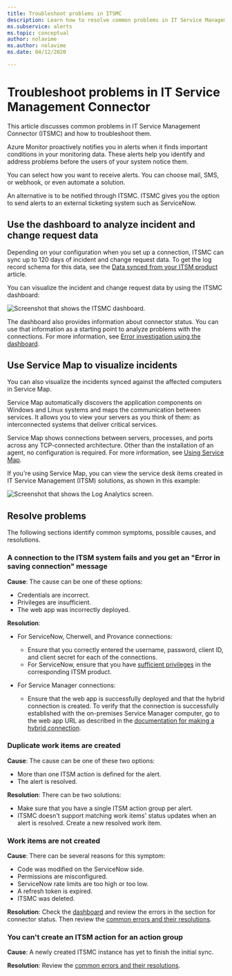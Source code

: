 ```yaml
---
title: Troubleshoot problems in ITSMC 
description: Learn how to resolve common problems in IT Service Management Connector.  
ms.subservice: alerts
ms.topic: conceptual
author: nolavime
ms.author: nolavime
ms.date: 04/12/2020

---
```

# Troubleshoot problems in IT Service Management Connector

This article discusses common problems in IT Service Management Connector (ITSMC) and how to troubleshoot them.

Azure Monitor proactively notifies you in alerts when it finds important conditions in your monitoring data. These alerts help you identify and address problems before the users of your system notice them.

You can select how you want to receive alerts. You can choose mail, SMS, or webhook, or even automate a solution. 

An alternative is to be notified through ITSMC. ITSMC gives you the option to send alerts to an external ticketing system such as ServiceNow.

## Use the dashboard to analyze incident and change request data

Depending on your configuration when you set up a connection, ITSMC can sync up to 120 days of incident and change request data. To get the log record schema for this data, see the [Data synced from your ITSM product](./itsmc-synced-data.md) article.

You can visualize the incident and change request data by using the ITSMC dashboard:

![Screenshot that shows the ITSMC dashboard.](media/itsmc-overview/itsmc-overview-sample-log-analytics.png)

The dashboard also provides information about connector status. You can use that information as a starting point to analyze problems with the connections. For more information, see [Error investigation using the dashboard](./itsmc-dashboard.md).

## Use Service Map to visualize incidents

You can also visualize the incidents synced against the affected computers in Service Map.

Service Map automatically discovers the application components on Windows and Linux systems and maps the communication between services. It allows you to view your servers as you think of them: as interconnected systems that deliver critical services. 

Service Map shows connections between servers, processes, and ports across any TCP-connected architecture. Other than the installation of an agent, no configuration is required. For more information, see [Using Service Map](../insights/service-map.md).

If you're using Service Map, you can view the service desk items created in IT Service Management (ITSM) solutions, as shown in this example:

![Screenshot that shows the Log Analytics screen.](media/itsmc-overview/itsmc-overview-integrated-solutions.png)

## Resolve problems

The following sections identify common symptoms, possible causes, and resolutions. 

### A connection to the ITSM system fails and you get an "Error in saving connection" message

**Cause**: The cause can be one of these options:

* Credentials are incorrect.
* Privileges are insufficient.
* The web app was incorrectly deployed.

**Resolution**:

* For ServiceNow, Cherwell, and Provance connections:
  * Ensure that you correctly entered the username, password, client ID, and client secret for each of the connections.  
  * For ServiceNow, ensure that you have [sufficient privileges](itsmc-connections-servicenow.md#install-the-user-app-and-create-the-user-role) in the corresponding ITSM product.

* For Service Manager connections:  
  * Ensure that the web app is successfully deployed and that the hybrid connection is created. To verify that the connection is successfully established with the on-premises Service Manager computer, go to the web app URL as described in the [documentation for making a hybrid connection](./itsmc-connections-scsm.md#configure-the-hybrid-connection).  

### Duplicate work items are created

**Cause**: The cause can be one of these two options:

* More than one ITSM action is defined for the alert.
* The alert is resolved.

**Resolution**: There can be two solutions:

* Make sure that you have a single ITSM action group per alert.
* ITSMC doesn't support matching work items' status updates when an alert is resolved. Create a new resolved work item.

### Work items are not created

**Cause**: There can be several reasons for this symptom:

* Code was modified on the ServiceNow side.
* Permissions are misconfigured.
* ServiceNow rate limits are too high or too low.
* A refresh token is expired.
* ITSMC was deleted.

**Resolution**: Check the [dashboard](itsmc-dashboard.md) and review the errors in the section for connector status. Then review the [common errors and their resolutions](itsmc-dashboard-errors.md).

### You can't create an ITSM action for an action group

**Cause**: A newly created ITSMC instance has yet to finish the initial sync.

**Resolution**: Review the [common errors and their resolutions](itsmc-dashboard-errors.md).